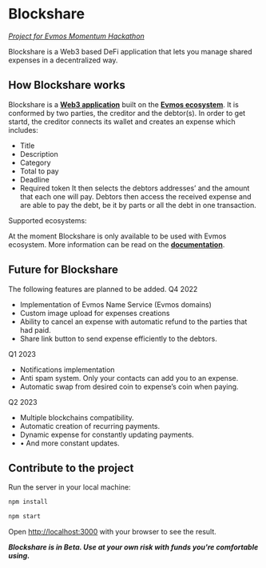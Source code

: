 # Blockshare

[*Project for Evmos Momentum Hackathon*](https://evmos2022.devpost.com/)

Blockshare is a Web3 based DeFi application that lets you manage shared expenses in a decentralized way.

## How Blockshare works 

Blockshare is a [**Web3 application**](https://blockshare.app) built on the [**Evmos ecosystem**](https://evmos.org/). It is conformed by two parties, the creditor and the debtor(s). In order to get startd, the creditor connects its wallet and creates an expense which includes:
* Title
* Description
* Category
* Total to pay
* Deadline
* Required token
It then selects the debtors addresses’ and the amount that each one will pay. Debtors then access the received expense and are able to pay the debt, be it by parts or all the debt in one transaction.

Supported ecosystems:

At the moment Blockshare is only available to be used with Evmos ecosystem. More information can be read on the [**documentation**](https://docs.evmos.org).

## Future for Blockshare
The following features are planned to be added.
Q4 2022
* Implementation of Evmos Name Service (Evmos domains)
* Custom image upload for expenses creations
* Ability to cancel an expense with automatic refund to the parties that had paid.
* Share link button to send expense efficiently to the debtors.

Q1 2023
* Notifications implementation
* Anti spam system. Only your contacts can add you to an expense.
* Automatic swap from desired coin to expense’s coin when paying.

Q2 2023
* Multiple blockchains compatibility.
* Automatic creation of recurring payments.
* Dynamic expense for constantly updating payments.
* • And more constant updates.


## Contribute to the project

Run the server in your local machine:

```bash
npm install

npm start
```

Open <http://localhost:3000> with your browser to see the result.


***Blockshare is in Beta. Use at your own risk with funds you're comfortable using.***
